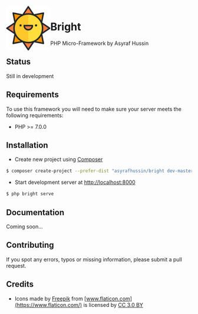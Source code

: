 <img src="logo.svg" width="120" align="left" />

# Bright
PHP Micro-Framework by Asyraf Hussin

## Status
Still in development

## Requirements
To use this framework you will need to make sure your server meets the following requirements:

* PHP >= 7.0.0

## Installation

* Create new project using [Composer](https://getcomposer.org/)
```bash
$ composer create-project --prefer-dist "asyrafhussin/bright dev-master" [project-name]
```

* Start development server at [http://localhost:8000](http://localhost:8000)

```bash
$ php bright serve
```

## Documentation
Coming soon...

## Contributing
If you spot any errors, typos or missing information, please submit a pull request.

## Credits
* Icons made by [Freepik](http://www.freepik.com) from [www.flaticon.com](https://www.flaticon.com/) is licensed by [CC 3.0 BY](http://creativecommons.org/licenses/by/3.0/)